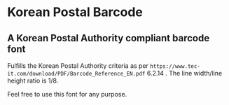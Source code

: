 # Korean Postal Barcode
## A Korean Postal Authority compliant barcode font

Fulfills the Korean Postal Authority criteria as per `https://www.tec-it.com/download/PDF/Barcode_Reference_EN.pdf` 6.2.14 .
The line width/line height ratio is 1/8.

Feel free to use this font for any purpose.
